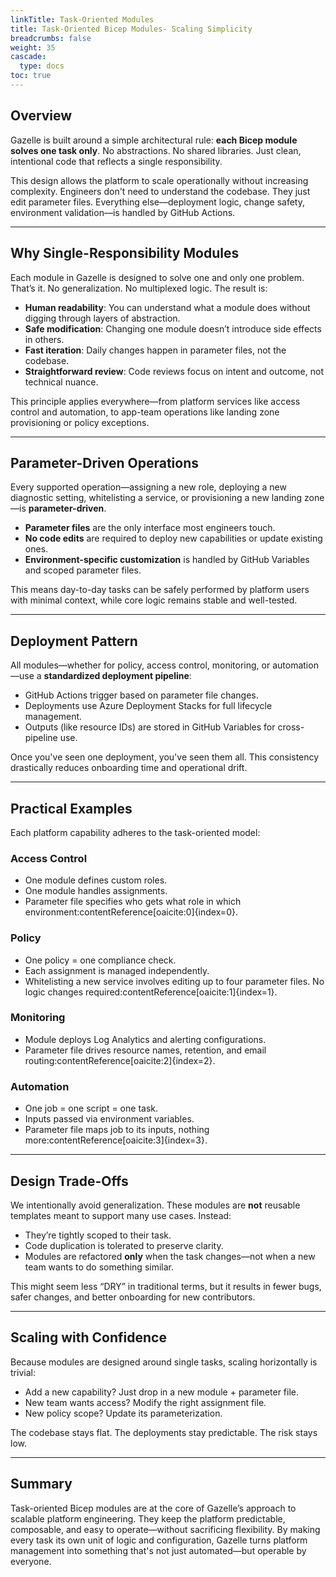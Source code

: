 ```yaml
---
linkTitle: Task-Oriented Modules
title: Task-Oriented Bicep Modules- Scaling Simplicity
breadcrumbs: false
weight: 35
cascade:
  type: docs  
toc: true
---
```


## Overview

Gazelle is built around a simple architectural rule: **each Bicep module solves one task only**. No abstractions. No shared libraries. Just clean, intentional code that reflects a single responsibility.

This design allows the platform to scale operationally without increasing complexity. Engineers don't need to understand the codebase. They just edit parameter files. Everything else—deployment logic, change safety, environment validation—is handled by GitHub Actions.

---

## Why Single-Responsibility Modules

Each module in Gazelle is designed to solve one and only one problem. That’s it. No generalization. No multiplexed logic. The result is:

- **Human readability**: You can understand what a module does without digging through layers of abstraction.
- **Safe modification**: Changing one module doesn’t introduce side effects in others.
- **Fast iteration**: Daily changes happen in parameter files, not the codebase.
- **Straightforward review**: Code reviews focus on intent and outcome, not technical nuance.

This principle applies everywhere—from platform services like access control and automation, to app-team operations like landing zone provisioning or policy exceptions.

---

## Parameter-Driven Operations

Every supported operation—assigning a new role, deploying a new diagnostic setting, whitelisting a service, or provisioning a new landing zone—is **parameter-driven**.

- **Parameter files** are the only interface most engineers touch.
- **No code edits** are required to deploy new capabilities or update existing ones.
- **Environment-specific customization** is handled by GitHub Variables and scoped parameter files.

This means day-to-day tasks can be safely performed by platform users with minimal context, while core logic remains stable and well-tested.

---

## Deployment Pattern

All modules—whether for policy, access control, monitoring, or automation—use a **standardized deployment pipeline**:

- GitHub Actions trigger based on parameter file changes.
- Deployments use Azure Deployment Stacks for full lifecycle management.
- Outputs (like resource IDs) are stored in GitHub Variables for cross-pipeline use.

Once you've seen one deployment, you've seen them all. This consistency drastically reduces onboarding time and operational drift.

---

## Practical Examples

Each platform capability adheres to the task-oriented model:

### Access Control
- One module defines custom roles.
- One module handles assignments.
- Parameter file specifies who gets what role in which environment:contentReference[oaicite:0]{index=0}.

### Policy
- One policy = one compliance check.
- Each assignment is managed independently.
- Whitelisting a new service involves editing up to four parameter files. No logic changes required:contentReference[oaicite:1]{index=1}.

### Monitoring
- Module deploys Log Analytics and alerting configurations.
- Parameter file drives resource names, retention, and email routing:contentReference[oaicite:2]{index=2}.

### Automation
- One job = one script = one task.
- Inputs passed via environment variables.
- Parameter file maps job to its inputs, nothing more:contentReference[oaicite:3]{index=3}.

---

## Design Trade-Offs

We intentionally avoid generalization. These modules are **not** reusable templates meant to support many use cases. Instead:

- They’re tightly scoped to their task.
- Code duplication is tolerated to preserve clarity.
- Modules are refactored **only** when the task changes—not when a new team wants to do something similar.

This might seem less “DRY” in traditional terms, but it results in fewer bugs, safer changes, and better onboarding for new contributors.

---

## Scaling with Confidence

Because modules are designed around single tasks, scaling horizontally is trivial:

- Add a new capability? Just drop in a new module + parameter file.
- New team wants access? Modify the right assignment file.
- New policy scope? Update its parameterization.

The codebase stays flat. The deployments stay predictable. The risk stays low.

---

## Summary

Task-oriented Bicep modules are at the core of Gazelle’s approach to scalable platform engineering. They keep the platform predictable, composable, and easy to operate—without sacrificing flexibility. By making every task its own unit of logic and configuration, Gazelle turns platform management into something that's not just automated—but operable by everyone.

